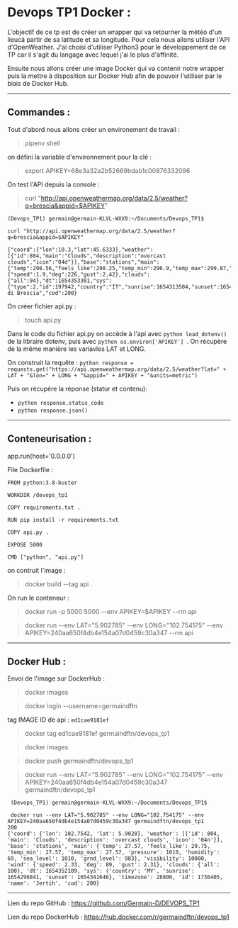 
# Devops TP1 Docker :

L'objectif de ce tp est de créer un wrapper qui va retourner la météo d'un lieucà partir de sa latitude et sa longitude. Pour cela nous allons utiliser l'API d'OpenWeather.
J'ai choisi d'utiliser Python3 pour le développement de ce TP car il s'agit du langage avec lequel j'ai le plus d'affinité.

Ensuite nous allons créer une image Docker qui va contenir notre wrapper puis la mettre à disposition sur Docker Hub afin de pouvoir l'utiliser par le biais de Docker Hub.


----

## Commandes :

Tout d'abord nous allons créer un environement de travail :
> pipenv shell

on défini la variable d'environnement pour la clé :
> export APIKEY=68e3a32a2b52669bdab1c00876332096

On test l'API depuis la console :
> curl "http://api.openweathermap.org/data/2.5/weather?q=brescia&appid=$APIKEY"
```shell
(Devops_TP1) germain@germain-KLVL-WXX9:~/Documents/Devops_TP1$ 

curl "http://api.openweathermap.org/data/2.5/weather?q=brescia&appid=$APIKEY"

{"coord":{"lon":10.3,"lat":45.6333},"weather":[{"id":804,"main":"Clouds","description":"overcast clouds","icon":"04d"}],"base":"stations","main":{"temp":298.56,"feels_like":298.25,"temp_min":296.9,"temp_max":299.87,"pressure":1017,"humidity":42,"sea_level":1017,"grnd_level":902},"visibility":10000,"wind":{"speed":1.9,"deg":226,"gust":2.42},"clouds":{"all":94},"dt":1654353301,"sys":{"type":2,"id":197942,"country":"IT","sunrise":1654313504,"sunset":1654369366},"timezone":7200,"id":3181553,"name":"Provincia di Brescia","cod":200}
```

On créer fichier api.py : 
> touch api.py

Dans le code du fichier api.py on accède à l'api avec  ```python load_dotenv() ``` de la libraire dotenv, puis avec ```python os.environ['APIKEY'] ```. On récupère de la même manière les variavles LAT et LONG.

On construit la requête :
```python response = requests.get("https://api.openweathermap.org/data/2.5/weather?lat=" + LAT + "&lon=" + LONG + "&appid=" + APIKEY + "&units=metric") ```

Puis on récupère la réponse (statur et contenu): 
-  ```python response.status_code ```
- ```python response.json() ```


----

## Conteneurisation : 

app.run(host='0.0.0.0')  

File Dockerfile :

    FROM python:3.8-buster

    WORKDIR /devops_tp1

    COPY requirements.txt .

    RUN pip install -r requirements.txt

    COPY api.py .

    EXPOSE 5000

    CMD ["python", "api.py"]

on contruit l'image :

> docker build --tag api .

On run le conteneur :

> docker run -p 5000:5000 --env APIKEY=$APIKEY --rm api

> docker run --env LAT="5.902785" --env LONG="102.754175" --env APIKEY=240aa650f4db4e154a07d0459c30a347 --rm api


----
## Docker Hub :

Envoi de l'image sur DockerHub :

> docker images

> docker login --username=germaindftn

tag IMAGE ID de api : ```ed1cae9181ef```

> docker tag ed1cae9181ef germaindftn/devops_tp1

> docker images   

> docker push germaindftn/devops_tp1 

> docker run --env LAT="5.902785" --env LONG="102.754175" --env APIKEY=240aa650f4db4e154a07d0459c30a347 germaindftn/devops_tp1 

````shell
 (Devops_TP1) germain@germain-KLVL-WXX9:~/Documents/Devops_TP1$ 
 
 docker run --env LAT="5.902785" --env LONG="102.754175" --env APIKEY=240aa650f4db4e154a07d0459c30a347 germaindftn/devops_tp1
200
{'coord': {'lon': 102.7542, 'lat': 5.9028}, 'weather': [{'id': 804, 'main': 'Clouds', 'description': 'overcast clouds', 'icon': '04n'}], 'base': 'stations', 'main': {'temp': 27.57, 'feels_like': 29.75, 'temp_min': 27.57, 'temp_max': 27.57, 'pressure': 1010, 'humidity': 69, 'sea_level': 1010, 'grnd_level': 983}, 'visibility': 10000, 'wind': {'speed': 2.33, 'deg': 89, 'gust': 2.31}, 'clouds': {'all': 100}, 'dt': 1654352109, 'sys': {'country': 'MY', 'sunrise': 1654296841, 'sunset': 1654341646}, 'timezone': 28800, 'id': 1736405, 'name': 'Jertih', 'cod': 200}
````

----

Lien du repo GitHub : https://github.com/Germain-D/DEVOPS_TP1

Lien du repo DockerHub : https://hub.docker.com/r/germaindftn/devops_tp1



